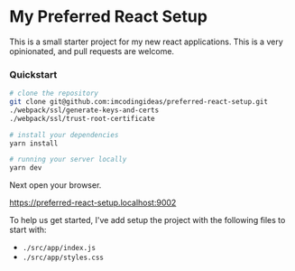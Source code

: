 # My Preferred React Setup

This is a small starter project for my new react applications. This is a very opinionated, and pull requests are welcome.

### Quickstart

```bash
# clone the repository
git clone git@github.com:imcodingideas/preferred-react-setup.git
./webpack/ssl/generate-keys-and-certs
./webpack/ssl/trust-root-certificate
```

```bash
# install your dependencies
yarn install
```

```bash
# running your server locally
yarn dev
```

Next open your browser.

https://preferred-react-setup.localhost:9002

To help us get started, I've add setup the project with the following files to start with:

  - `./src/app/index.js`
  - `./src/app/styles.css`

